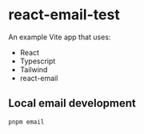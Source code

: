 # react-email-test

An example Vite app that uses:

* React
* Typescript
* Tailwind
* react-email

## Local email development

```
pnpm email
```
